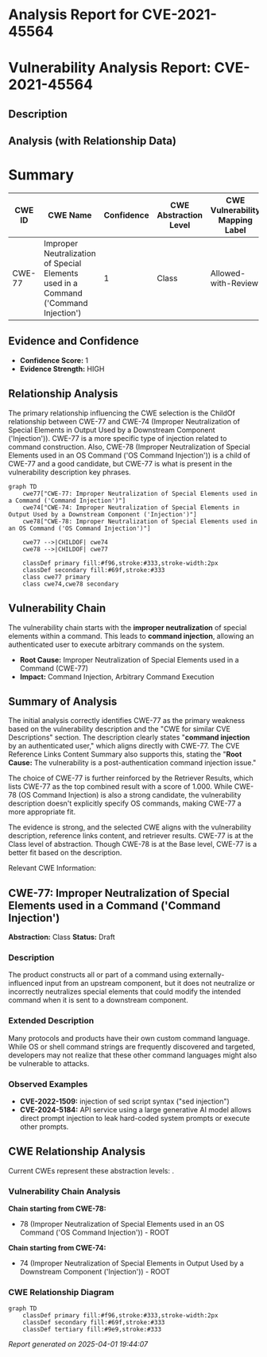 # Analysis Report for CVE-2021-45564

# Vulnerability Analysis Report: CVE-2021-45564

## Description



## Analysis (with Relationship Data)

# Summary
| CWE ID  | CWE Name                                                                 | Confidence | CWE Abstraction Level | CWE Vulnerability Mapping Label | CWE-Vulnerability Mapping Notes |
| ------- | ------------------------------------------------------------------------ | ---------- | ----------------------- | ------------------------------- | ------------------------------- |
| CWE-77  | Improper Neutralization of Special Elements used in a Command ('Command Injection') | 1          | Class                   | Allowed-with-Review             | Primary CWE                     |

## Evidence and Confidence

*   **Confidence Score:** 1
*   **Evidence Strength:** HIGH

## Relationship Analysis
The primary relationship influencing the CWE selection is the ChildOf relationship between CWE-77 and CWE-74 (Improper Neutralization of Special Elements in Output Used by a Downstream Component ('Injection')). CWE-77 is a more specific type of injection related to command construction. Also, CWE-78 (Improper Neutralization of Special Elements used in an OS Command ('OS Command Injection')) is a child of CWE-77 and a good candidate, but CWE-77 is what is present in the vulnerability description key phrases.

```mermaid
graph TD
    cwe77["CWE-77: Improper Neutralization of Special Elements used in a Command ('Command Injection')"]
    cwe74["CWE-74: Improper Neutralization of Special Elements in Output Used by a Downstream Component ('Injection')"]
    cwe78["CWE-78: Improper Neutralization of Special Elements used in an OS Command ('OS Command Injection')"]

    cwe77 -->|CHILDOF| cwe74
    cwe78 -->|CHILDOF| cwe77

    classDef primary fill:#f96,stroke:#333,stroke-width:2px
    classDef secondary fill:#69f,stroke:#333
    class cwe77 primary
    class cwe74,cwe78 secondary
```

## Vulnerability Chain
The vulnerability chain starts with the **improper neutralization** of special elements within a command. This leads to **command injection**, allowing an authenticated user to execute arbitrary commands on the system.
- **Root Cause:** Improper Neutralization of Special Elements used in a Command (CWE-77)
- **Impact:** Command Injection, Arbitrary Command Execution

## Summary of Analysis
The initial analysis correctly identifies CWE-77 as the primary weakness based on the vulnerability description and the "CWE for similar CVE Descriptions" section. The description clearly states "**command injection** by an authenticated user," which aligns directly with CWE-77. The CVE Reference Links Content Summary also supports this, stating the "**Root Cause:** The vulnerability is a post-authentication command injection issue."

The choice of CWE-77 is further reinforced by the Retriever Results, which lists CWE-77 as the top combined result with a score of 1.000. While CWE-78 (OS Command Injection) is also a strong candidate, the vulnerability description doesn't explicitly specify OS commands, making CWE-77 a more appropriate fit.

The evidence is strong, and the selected CWE aligns with the vulnerability description, reference links content, and retriever results. CWE-77 is at the Class level of abstraction. Though CWE-78 is at the Base level, CWE-77 is a better fit based on the description.

Relevant CWE Information:
## CWE-77: Improper Neutralization of Special Elements used in a Command ('Command Injection')
**Abstraction:** Class
**Status:** Draft

### Description
The product constructs all or part of a command using externally-influenced input from an upstream component, but it does not neutralize or incorrectly neutralizes special elements that could modify the intended command when it is sent to a downstream component.

### Extended Description
Many protocols and products have their own custom command language. While OS or shell command strings are frequently discovered and targeted, developers may not realize that these other command languages might also be vulnerable to attacks.

### Observed Examples
- **CVE-2022-1509:** injection of sed script syntax ("sed injection")
- **CVE-2024-5184:** API service using a large generative AI model allows direct prompt injection to leak hard-coded system prompts or execute other prompts.


## CWE Relationship Analysis

Current CWEs represent these abstraction levels: .


### Vulnerability Chain Analysis

**Chain starting from CWE-78:**
- 78 (Improper Neutralization of Special Elements used in an OS Command ('OS Command Injection')) - ROOT


**Chain starting from CWE-74:**
- 74 (Improper Neutralization of Special Elements in Output Used by a Downstream Component ('Injection')) - ROOT



### CWE Relationship Diagram

```mermaid
graph TD
    classDef primary fill:#f96,stroke:#333,stroke-width:2px
    classDef secondary fill:#69f,stroke:#333
    classDef tertiary fill:#9e9,stroke:#333
```



*Report generated on 2025-04-01 19:44:07*
